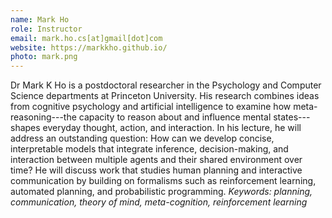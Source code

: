 ```yaml
---
name: Mark Ho
role: Instructor
email: mark.ho.cs[at]gmail[dot]com
website: https://markkho.github.io/
photo: mark.png
---
```


Dr Mark K Ho is a postdoctoral researcher in the Psychology and Computer Science departments at Princeton University. His research combines ideas from cognitive psychology and artificial intelligence to examine how meta-reasoning---the capacity to reason about and influence mental states---shapes everyday thought, action, and interaction. In his lecture, he will address an outstanding question: How can we develop concise, interpretable models that integrate inference, decision-making, and interaction between multiple agents and their shared environment over time? He will discuss work that studies human planning and interactive communication by building on formalisms such as reinforcement learning, automated planning, and probabilistic programming. *Keywords: planning, communication, theory of mind, meta-cognition, reinforcement learning*
